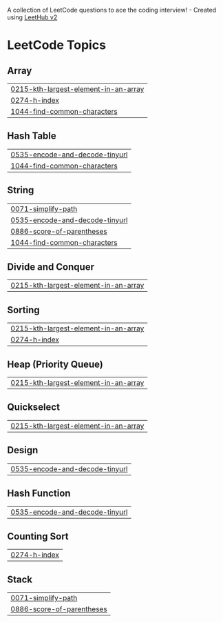 A collection of LeetCode questions to ace the coding interview! - Created using [LeetHub v2](https://github.com/arunbhardwaj/LeetHub-2.0)
<!---LeetCode Topics Start-->
# LeetCode Topics
## Array
|  |
| ------- |
| [0215-kth-largest-element-in-an-array](https://github.com/NYTCEE/LeetCode/tree/master/0215-kth-largest-element-in-an-array) |
| [0274-h-index](https://github.com/NYTCEE/LeetCode/tree/master/0274-h-index) |
| [1044-find-common-characters](https://github.com/NYTCEE/LeetCode/tree/master/1044-find-common-characters) |
## Hash Table
|  |
| ------- |
| [0535-encode-and-decode-tinyurl](https://github.com/NYTCEE/LeetCode/tree/master/0535-encode-and-decode-tinyurl) |
| [1044-find-common-characters](https://github.com/NYTCEE/LeetCode/tree/master/1044-find-common-characters) |
## String
|  |
| ------- |
| [0071-simplify-path](https://github.com/NYTCEE/LeetCode/tree/master/0071-simplify-path) |
| [0535-encode-and-decode-tinyurl](https://github.com/NYTCEE/LeetCode/tree/master/0535-encode-and-decode-tinyurl) |
| [0886-score-of-parentheses](https://github.com/NYTCEE/LeetCode/tree/master/0886-score-of-parentheses) |
| [1044-find-common-characters](https://github.com/NYTCEE/LeetCode/tree/master/1044-find-common-characters) |
## Divide and Conquer
|  |
| ------- |
| [0215-kth-largest-element-in-an-array](https://github.com/NYTCEE/LeetCode/tree/master/0215-kth-largest-element-in-an-array) |
## Sorting
|  |
| ------- |
| [0215-kth-largest-element-in-an-array](https://github.com/NYTCEE/LeetCode/tree/master/0215-kth-largest-element-in-an-array) |
| [0274-h-index](https://github.com/NYTCEE/LeetCode/tree/master/0274-h-index) |
## Heap (Priority Queue)
|  |
| ------- |
| [0215-kth-largest-element-in-an-array](https://github.com/NYTCEE/LeetCode/tree/master/0215-kth-largest-element-in-an-array) |
## Quickselect
|  |
| ------- |
| [0215-kth-largest-element-in-an-array](https://github.com/NYTCEE/LeetCode/tree/master/0215-kth-largest-element-in-an-array) |
## Design
|  |
| ------- |
| [0535-encode-and-decode-tinyurl](https://github.com/NYTCEE/LeetCode/tree/master/0535-encode-and-decode-tinyurl) |
## Hash Function
|  |
| ------- |
| [0535-encode-and-decode-tinyurl](https://github.com/NYTCEE/LeetCode/tree/master/0535-encode-and-decode-tinyurl) |
## Counting Sort
|  |
| ------- |
| [0274-h-index](https://github.com/NYTCEE/LeetCode/tree/master/0274-h-index) |
## Stack
|  |
| ------- |
| [0071-simplify-path](https://github.com/NYTCEE/LeetCode/tree/master/0071-simplify-path) |
| [0886-score-of-parentheses](https://github.com/NYTCEE/LeetCode/tree/master/0886-score-of-parentheses) |
<!---LeetCode Topics End-->